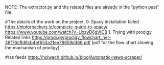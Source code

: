NOTE: The extractor.py and the related files are already in the "python past" file.

#The datails of the work on the project.
	0. Spacy installation failed
	https://nlpforhackers.io/complete-guide-to-spacy/
	https://www.youtube.com/watch?v=UxzyD6gVlC8
	1. Trying with prodigy
Related links
	https://prodi.gy/prodigy_flowchart_ner-36f76cffd9cb4ef653a21ee78659d366.pdf
(pdf for the flow chart shoeing the machanism of prodigy)




#rss feeds
https://holwech.github.io/blog/Automatic-news-scraper/